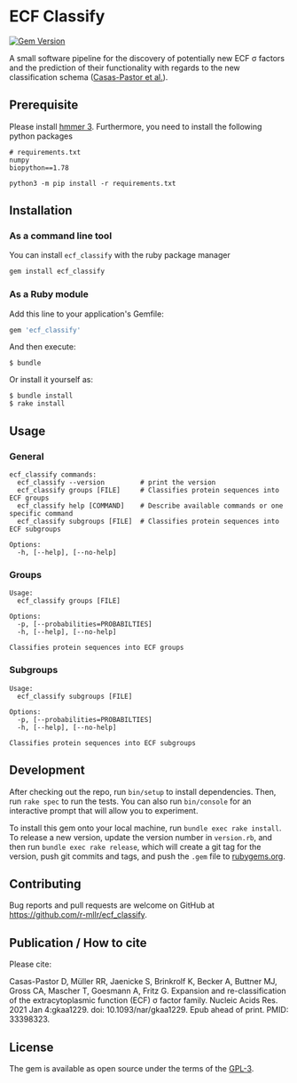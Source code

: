 # ECF Classify

[![Gem Version](https://badge.fury.io/rb/ecf_classify.svg)](https://badge.fury.io/rb/ecf_classify)

A small software pipeline for the discovery of potentially new ECF σ factors and the prediction of their functionality with regards to the new classification schema ([Casas-Pastor et al.](https://doi.org/10.1093/nar/gkaa1229)).

## Prerequisite

Please install [hmmer 3](http://hmmer.org/documentation.html).
Furthermore, you need to install the following python packages

```
# requirements.txt
numpy
biopython==1.78
```

`python3 -m pip install -r requirements.txt`

## Installation

### As a command line tool

You can install `ecf_classify` with the ruby package manager

```bash
gem install ecf_classify
```

### As a Ruby module

Add this line to your application's Gemfile:

```ruby
gem 'ecf_classify'
```

And then execute:

    $ bundle

Or install it yourself as:

    $ bundle install 
    $ rake install 

## Usage

### General 
```
ecf_classify commands:
  ecf_classify --version         # print the version
  ecf_classify groups [FILE]     # Classifies protein sequences into ECF groups
  ecf_classify help [COMMAND]    # Describe available commands or one specific command
  ecf_classify subgroups [FILE]  # Classifies protein sequences into ECF subgroups

Options:
  -h, [--help], [--no-help]
```

### Groups

```
Usage:
  ecf_classify groups [FILE]

Options:
  -p, [--probabilities=PROBABILTIES]
  -h, [--help], [--no-help]

Classifies protein sequences into ECF groups

```

### Subgroups

```
Usage:
  ecf_classify subgroups [FILE]

Options:
  -p, [--probabilities=PROBABILTIES]
  -h, [--help], [--no-help]

Classifies protein sequences into ECF subgroups

```

## Development

After checking out the repo, run `bin/setup` to install dependencies. Then, run `rake spec` to run the tests. You can also run `bin/console` for an interactive prompt that will allow you to experiment.

To install this gem onto your local machine, run `bundle exec rake install`. To release a new version, update the version number in `version.rb`, and then run `bundle exec rake release`, which will create a git tag for the version, push git commits and tags, and push the `.gem` file to [rubygems.org](https://rubygems.org).

## Contributing

Bug reports and pull requests are welcome on GitHub at https://github.com/r-mllr/ecf_classify.

## Publication / How to cite

Please cite:

Casas-Pastor D, Müller RR, Jaenicke S, Brinkrolf K, Becker A, Buttner MJ, Gross CA, Mascher T, Goesmann A, Fritz G. Expansion and re-classification of the extracytoplasmic function (ECF) σ factor family. Nucleic Acids Res. 2021 Jan 4:gkaa1229. doi: 10.1093/nar/gkaa1229. Epub ahead of print. PMID: 33398323.

## License

The gem is available as open source under the terms of the [GPL-3](https://opensource.org/licenses/GPL-3.0).
